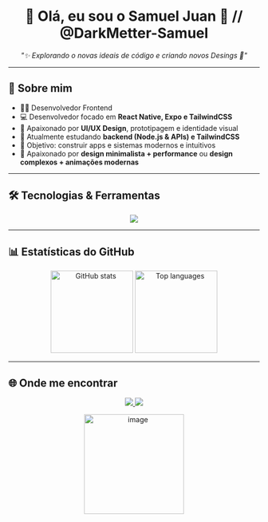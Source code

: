 <!-- Banner ou saudação -->
<h1 align="center">👋 Olá, eu sou o Samuel Juan 🌌 // @DarkMetter-Samuel</h1>
<p align="center">
  <i>"✨ Explorando o novas ideais de código e criando novos Desings 🌌"</i>
</p>

---

## 🚀 Sobre mim

- 👨‍💻 Desenvolvedor Frontend
- 💻 Desenvolvedor focado em **React Native, Expo e TailwindCSS**
- 🎨 Apaixonado por **UI/UX Design**, prototipagem e identidade visual 
- 🌱 Atualmente estudando **backend (Node.js & APIs) e TailwindCSS**  
- 🎯 Objetivo: construir apps e sistemas modernos e intuitivos  
- 🌌 Apaixonado por **design minimalista + performance**  ou **design complexos + animações modernas**

---

## 🛠️ Tecnologias & Ferramentas

<p align="center">
  <img src="https://skillicons.dev/icons?i=js,php,react,next,tailwind,html,css,git,nodejs" />
</p>

---

## 📊 Estatísticas do GitHub

<div align="center">
  <img
    src="https://github-readme-stats.vercel.app/api?username=DarkMetter-Samuel&show_icons=true&theme=tokyonight"
    alt="GitHub stats"
    height="165"
  />
  <img
    src="https://github-readme-stats.vercel.app/api/top-langs/?username=DarkMetter-Samuel&layout=compact&theme=tokyonight&langs_count=8"
    alt="Top languages"
    height="165"
  />
</div>

---

## 🌐 Onde me encontrar

<div  align="center">  
  <p align="center">
    <a href="https://www.linkedin.com/in/samuel-juan-b-santos-a2b564241/" target="_blank">
      <img src="https://img.shields.io/badge/-LinkedIn-0A66C2?style=for-the-badge&logo=linkedin&logoColor=white"/>
    </a>
    <a href="mailto:samuel.barbosa.darkmetter@gmail.com">
      <img src="https://img.shields.io/badge/-Gmail-D14836?style=for-the-badge&logo=gmail&logoColor=white"/>
    </a>
  </p>
  <img <img width="200" height="200" alt="image" src="https://github.com/user-attachments/assets/b45ead57-0599-45fb-86ea-a0c8513aeb74"/>
</div>

<!--
**DarkMetter-Samuel/DarkMetter-Samuel** is a ✨ _special_ ✨ repository because its `README.md` (this file) appears on your GitHub profile.

Here are some ideas to get you started:

- 🔭 I’m currently working on ...
- 🌱 I’m currently learning ...
- 👯 I’m looking to collaborate on ...
- 🤔 I’m looking for help with ...
- 💬 Ask me about ...
- 📫 How to reach me: ...
- 😄 Pronouns: ...
- ⚡ Fun fact: ...
-->
